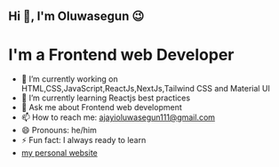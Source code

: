 ## Hi 👋, I'm Oluwasegun :wink:
# I'm a Frontend web Developer

- 🔭 I’m currently working on HTML,CSS,JavaScript,ReactJs,NextJs,Tailwind CSS and Material UI
- 🌱 I’m currently learning Reactjs best practices
- 💬 Ask me about Frontend web development
- 📫 How to reach me: ajayioluwasegun111@gmail.com
- 😄 Pronouns: he/him
- ⚡ Fun fact: I always ready to learn
- [my personal website](https://oluwasegunajayi.vercel.app)

